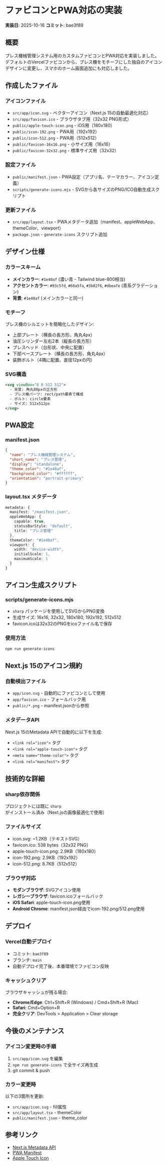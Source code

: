 # ファビコンとPWA対応の実装

**実装日**: 2025-10-16
**コミット**: bae3f89

## 概要

プレス機械管理システム用のカスタムファビコンとPWA対応を実装しました。デフォルトのVercelファビコンから、プレス機をモチーフにした独自のアイコンデザインに変更し、スマホのホーム画面追加にも対応しました。

## 作成したファイル

### アイコンファイル
- `src/app/icon.svg` - ベクターアイコン（Next.js 15の自動最適化対応）
- `src/app/favicon.ico` - ブラウザタブ用（32x32 PNG形式）
- `public/apple-touch-icon.png` - iOS用（180x180）
- `public/icon-192.png` - PWA用（192x192）
- `public/icon-512.png` - PWA用（512x512）
- `public/favicon-16x16.png` - 小サイズ用（16x16）
- `public/favicon-32x32.png` - 標準サイズ用（32x32）

### 設定ファイル
- `public/manifest.json` - PWA設定（アプリ名、テーマカラー、アイコン定義）
- `scripts/generate-icons.mjs` - SVGから各サイズのPNG/ICO自動生成スクリプト

### 更新ファイル
- `src/app/layout.tsx` - PWAメタデータ追加（manifest、appleWebApp、themeColor、viewport）
- `package.json` - `generate-icons` スクリプト追加

## デザイン仕様

### カラースキーム
- **メインカラー**: `#1e40af` (濃い青 - Tailwind blue-800相当)
- **アクセントカラー**: `#93c5fd`, `#60a5fa`, `#3b82f6`, `#dbeafe` (青系グラデーション)
- **背景**: `#1e40af` (メインカラーと同一)

### モチーフ
プレス機のシルエットを簡略化したデザイン:
- 上部プレート（横長の長方形、角丸4px）
- 油圧シリンダー左右2本（縦長の長方形）
- プレスヘッド（台形状、中央に配置）
- 下部ベースプレート（横長の長方形、角丸4px）
- 装飾ボルト（4隅に配置、直径12pxの円）

### SVG構造
```svg
<svg viewBox="0 0 512 512">
  - 背景: 角丸80pxの正方形
  - プレス機パーツ: rect/path要素で構成
  - ボルト: circle要素
  - サイズ: 512x512px
</svg>
```

## PWA設定

### manifest.json
```json
{
  "name": "プレス機械管理システム",
  "short_name": "プレス管理",
  "display": "standalone",
  "theme_color": "#1e40af",
  "background_color": "#ffffff",
  "orientation": "portrait-primary"
}
```

### layout.tsx メタデータ
```typescript
metadata: {
  manifest: "/manifest.json",
  appleWebApp: {
    capable: true,
    statusBarStyle: "default",
    title: "プレス管理"
  },
  themeColor: "#1e40af",
  viewport: {
    width: "device-width",
    initialScale: 1,
    maximumScale: 1
  }
}
```

## アイコン生成スクリプト

### scripts/generate-icons.mjs
- `sharp` パッケージを使用してSVGからPNG変換
- 生成サイズ: 16x16, 32x32, 180x180, 192x192, 512x512
- favicon.icoは32x32のPNGをicoファイル名で保存

### 使用方法
```bash
npm run generate-icons
```

## Next.js 15のアイコン規約

### 自動検出ファイル
- `app/icon.svg` - 自動的にファビコンとして使用
- `app/favicon.ico` - フォールバック用
- `public/*.png` - manifest.jsonから参照

### メタデータAPI
Next.js 15のMetadata APIで自動的に以下を生成:
- `<link rel="icon">` タグ
- `<link rel="apple-touch-icon">` タグ
- `<meta name="theme-color">` タグ
- `<link rel="manifest">` タグ

## 技術的な詳細

### sharp依存関係
プロジェクトには既に `sharp` がインストール済み（Next.jsの画像最適化で使用）

### ファイルサイズ
- icon.svg: ~1.2KB（テキストSVG）
- favicon.ico: 538 bytes（32x32 PNG）
- apple-touch-icon.png: 2.9KB（180x180）
- icon-192.png: 2.9KB（192x192）
- icon-512.png: 8.7KB（512x512）

### ブラウザ対応
- **モダンブラウザ**: SVGアイコン使用
- **レガシーブラウザ**: favicon.icoフォールバック
- **iOS Safari**: apple-touch-icon.png使用
- **Android Chrome**: manifest.json経由でicon-192.png/512.png使用

## デプロイ

### Vercel自動デプロイ
- コミット: `bae3f89`
- ブランチ: `main`
- 自動デプロイ完了後、本番環境でファビコン反映

### キャッシュクリア
ブラウザキャッシュが残る場合:
- **Chrome/Edge**: Ctrl+Shift+R (Windows) / Cmd+Shift+R (Mac)
- **Safari**: Cmd+Option+R
- **完全クリア**: DevTools > Application > Clear storage

## 今後のメンテナンス

### アイコン変更時の手順
1. `src/app/icon.svg` を編集
2. `npm run generate-icons` で全サイズ再生成
3. git commit & push

### カラー変更時
以下の3箇所を更新:
- `src/app/icon.svg` - fill属性
- `src/app/layout.tsx` - themeColor
- `public/manifest.json` - theme_color

## 参考リンク
- [Next.js Metadata API](https://nextjs.org/docs/app/api-reference/file-conventions/metadata)
- [PWA Manifest](https://developer.mozilla.org/en-US/docs/Web/Manifest)
- [Apple Touch Icon](https://developer.apple.com/library/archive/documentation/AppleApplications/Reference/SafariWebContent/ConfiguringWebApplications/ConfiguringWebApplications.html)
